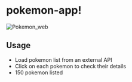 # pokemon-app!
![Pokemon_web](https://user-images.githubusercontent.com/92676919/151861959-6bc3512d-ac2c-44ca-afdc-86946511d402.jpg)
## Usage
- Load pokemon list from an external API
- Click on each pokemon to check their details
- 150 pokemon listed
